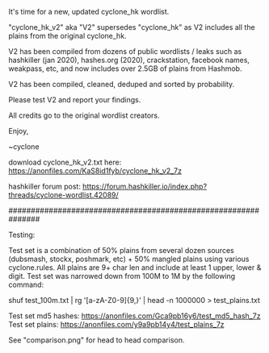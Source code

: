 It's time for a new, updated cyclone_hk wordlist.

"cyclone_hk_v2" aka "V2" supersedes "cyclone_hk" as V2 includes all the plains from the original cyclone_hk.

V2 has been compiled from dozens of public wordlists / leaks such as hashkiller (jan 2020), hashes.org (2020), crackstation, facebook names, weakpass, etc, and now includes over 2.5GB of plains from Hashmob.

V2 has been compiled, cleaned, deduped and sorted by probability.

Please test V2 and report your findings.

All credits go to the original wordlist creators.

Enjoy,

~cyclone

download cyclone_hk_v2.txt here: https://anonfiles.com/KaS8id1fyb/cyclone_hk_v2_7z

hashkiller forum post: https://forum.hashkiller.io/index.php?threads/cyclone-wordlist.42089/

###############################################################

Testing:

Test set is a combination of 50% plains from several dozen sources (dubsmash, stockx, poshmark, etc) + 50% mangled plains using various cyclone.rules.
All plains are 9+ char len and include at least 1 upper, lower & digit.
Test set was narrowed down from 100M to 1M by the following command:

shuf test_100m.txt | rg '[a-zA-Z0-9]{9,}' | head -n 1000000 > test_plains.txt

Test set md5 hashes: https://anonfiles.com/Gca9pb16y6/test_md5_hash_7z
Test set plains: https://anonfiles.com/y9a9pb14y4/test_plains_7z

See "comparison.png" for head to head comparison.
